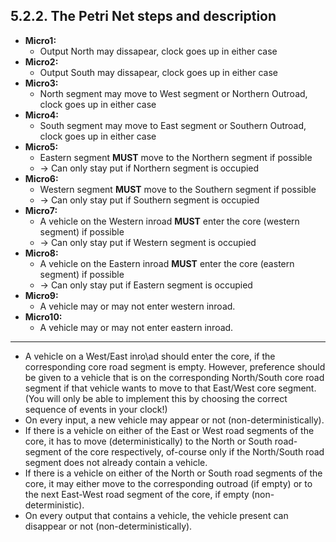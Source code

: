 ## 5.2.2.  The Petri Net steps and description


- **Micro1:** 
  - Output North may dissapear, clock goes up in either case
- **Micro2:** 
  - Output South may dissapear, clock goes up in either case 
- **Micro3:** 
  - North segment may move to West segment or Northern Outroad, clock goes up in either case
- **Micro4:** 
  - South segment may move to East segment or Southern Outroad, clock goes up in either case
- **Micro5:**
  - Eastern segment **MUST** move to the Northern segment if possible
  - -> Can only stay put if Northern segment is occupied
- **Micro6:** 
    - Western segment **MUST** move to the Southern segment if possible
    - -> Can only stay put if Southern segment is occupied
- **Micro7:** 
  - A vehicle on the Western inroad **MUST** enter the core (western segment) if possible
  - -> Can only stay put if Western segment is occupied
- **Micro8:** 
  - A vehicle on the Eastern inroad **MUST** enter the core (eastern segment) if possible
  - -> Can only stay put if Eastern segment is occupied
- **Micro9:** 
  - A vehicle may or may not enter western inroad.
- **Micro10:** 
  - A vehicle may or may not enter eastern inroad.

***
-  A vehicle on a West/East inro\ad should enter the core, if the corresponding core road segment is empty. However, preference should be given to a vehicle that is on the corresponding North/South core road segment if that vehicle wants to move to that East/West core segment. (You will only be able to implement this by choosing the correct sequence of events in your clock!)
- On every input, a new vehicle may appear or not (non-deterministically).
-  If there is a vehicle on either of the East or West road segments of the core, it has to move (deterministically) to the North or South road-segment of the core respectively, of-course only if the North/South road segment does not already contain a vehicle. 
- If there is a vehicle on either of the North or South road segments of the core, it may either move to the corresponding outroad (if empty) or to the next East-West road segment of the core, if empty (non-deterministic).
- On every output that contains a vehicle, the vehicle present can disappear or not (non-deterministically).

